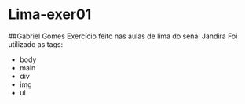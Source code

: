 # Lima-exer01
##Gabriel Gomes
Exercício feito nas aulas de lima do senai Jandira
Foi utilizado as tags:
* body
* main
* div
* img
* ul